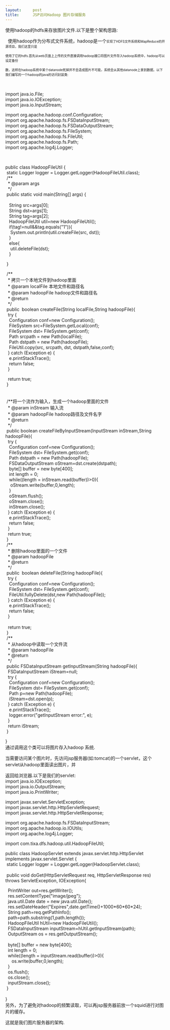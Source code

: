 ```yaml
---
layout:     post
title:      JSP访问Hadoop 图片存储服务
---
```

<div id="article_content" class="article_content clearfix csdn-tracking-statistics" data-pid="blog" data-mod="popu_307" data-dsm="post">
								            <link rel="stylesheet" href="https://csdnimg.cn/release/phoenix/template/css/ck_htmledit_views-f76675cdea.css">
						<div class="htmledit_views" id="content_views">
                
使用hadoop的hdfs来存放图片文件.以下是整个架构思路:
<p>  使用hadoop作为分布式文件系统，hadoop是一个<span style="font-size:10px;">实现了HDFS文件系统和MapReduce的开源项目，我们这里只是</span></p>
<p><span style="font-size:10px;">使用了它的hdfs.首先从web页面上上传的文件直接调用hadoop接口将图片文件存入hadoop系统中，hadoop可以设定备份</span></p>
<p><span style="font-size:10px;">数，这样在hadoop系统中某个datanode死掉并不会造成图片不可能，系统会从其他datanode上拿到数据。以下我们编写的一个hadoop的java的访问封装类:</span></p>
<p> </p>
<p>import java.io.File;<br>
import java.io.IOException;<br>
import java.io.InputStream;</p>
<p>import org.apache.hadoop.conf.Configuration;<br>
import org.apache.hadoop.fs.FSDataInputStream;<br>
import org.apache.hadoop.fs.FSDataOutputStream;<br>
import org.apache.hadoop.fs.FileSystem;<br>
import org.apache.hadoop.fs.FileUtil;<br>
import org.apache.hadoop.fs.Path;<br>
import org.apache.log4j.Logger;</p>
<p> </p>
<p>public class HadoopFileUtil {<br>
 static Logger logger = Logger.getLogger(HadoopFileUtil.class);<br>
 /**<br>
  * @param args<br>
  */<br>
 public static void main(String[] args) {<br>
  <br>
   String src=args[0];<br>
   String dst=args[1];<br>
   String tag=args[2];<br>
   HadoopFileUtil util=new HadoopFileUtil();<br>
   if(tag!=null&amp;&amp;tag.equals("1")){<br>
    System.out.println(util.createFile(src, dst));<br>
   }<br>
   else{<br>
    util.deleteFile(dst);<br>
   }</p>
<p> }</p>
<p> /**<br>
  * 拷贝一个本地文件到hadoop里面<br>
  * @param localFile 本地文件和路径名<br>
  * @param hadoopFile hadoop文件和路径名<br>
  * @return<br>
  */<br>
 public  boolean createFile(String localFile,String hadoopFile){<br>
  try {<br>
   Configuration conf=new Configuration();<br>
   FileSystem src=FileSystem.getLocal(conf);<br>
   FileSystem dst= FileSystem.get(conf);<br>
   Path srcpath = new Path(localFile);<br>
   Path dstpath = new Path(hadoopFile);<br>
   FileUtil.copy(src, srcpath, dst, dstpath,false,conf);<br>
  } catch (Exception e) {<br>
   e.printStackTrace();<br>
   return false;<br>
  }   </p>
<p>  return true;<br>
 }<br>
 <br>
 <br>
 /**将一个流作为输入，生成一个hadoop里面的文件<br>
  * @param inStream 输入流<br>
  * @param hadoopFile hadoop路径及文件名字<br>
  * @return<br>
  */<br>
 public boolean createFileByInputStream(InputStream inStream,String hadoopFile){<br>
  try {<br>
   Configuration conf=new Configuration();<br>
   FileSystem dst= FileSystem.get(conf);<br>
   Path dstpath = new Path(hadoopFile);<br>
   FSDataOutputStream oStream=dst.create(dstpath);<br>
   byte[] buffer = new byte[400];<br>
   int length = 0;<br>
   while((length = inStream.read(buffer))&gt;0){<br>
    oStream.write(buffer,0,length);<br>
   }<br>
   oStream.flush();<br>
   oStream.close();<br>
   inStream.close();<br>
  } catch (Exception e) {<br>
   e.printStackTrace();<br>
   return false;<br>
  }   <br>
  return true;<br>
 }<br>
 /**<br>
  * 删除hadoop里面的一个文件<br>
  * @param hadoopFile<br>
  * @return<br>
  */<br>
 public  boolean deleteFile(String hadoopFile){<br>
  try {<br>
   Configuration conf=new Configuration();<br>
   FileSystem dst= FileSystem.get(conf);<br>
   FileUtil.fullyDelete(dst,new Path(hadoopFile));<br>
  } catch (Exception e) {<br>
   e.printStackTrace();<br>
   return false;<br>
  }<br>
  <br>
  return true;<br>
 }<br>
 /**<br>
  * 从hadoop中读取一个文件流<br>
  * @param hadoopFile<br>
  * @return<br>
  */<br>
 public FSDataInputStream getInputStream(String hadoopFile){<br>
  FSDataInputStream iStream=null;<br>
  try {<br>
   Configuration conf=new Configuration();<br>
   FileSystem dst= FileSystem.get(conf);<br>
   Path p=new Path(hadoopFile);<br>
   iStream=dst.open(p);<br>
  } catch (Exception e) {<br>
   e.printStackTrace();<br>
   logger.error("getInputStream error:", e);<br>
  }<br>
  return iStream;<br>
 }</p>
<p>}<br>
通过调用这个类可以将图片存入hadoop 系统.</p>
<p>当需要访问某个图片时，先访问jsp服务器(如:tomcat)的一个servlet，这个servlet从hadoop里面读出图片，并</p>
<p>返回给浏览器.以下是我们的servlet:<br>
import java.io.IOException;<br>
import java.io.OutputStream;<br>
import java.io.PrintWriter;</p>
<p>import javax.servlet.ServletException;<br>
import javax.servlet.http.HttpServletRequest;<br>
import javax.servlet.http.HttpServletResponse;</p>
<p>import org.apache.hadoop.fs.FSDataInputStream;<br>
import org.apache.hadoop.io.IOUtils;<br>
import org.apache.log4j.Logger;</p>
<p>import com.tixa.dfs.hadoop.util.HadoopFileUtil;</p>
<p>public class HadoopServlet extends javax.servlet.http.HttpServlet implements javax.servlet.Servlet {<br>
 static Logger logger = Logger.getLogger(HadoopServlet.class);<br>
 <br>
 public void doGet(HttpServletRequest req, HttpServletResponse res) throws ServletException, IOException{</p>
<p>  PrintWriter out=res.getWriter();<br>
  res.setContentType("image/jpeg");<br>
  java.util.Date date = new java.util.Date();   <br>
  res.setDateHeader("Expires",date.getTime()+1000*60*60*24);   <br>
  String path=req.getPathInfo();<br>
  path=path.substring(1,path.length());<br>
  HadoopFileUtil hUtil=new HadoopFileUtil();<br>
  FSDataInputStream inputStream=hUtil.getInputStream(path);<br>
  OutputStream os = res.getOutputStream();<br>
 <br>
  byte[] buffer = new byte[400];<br>
  int length = 0;<br>
  while((length = inputStream.read(buffer))&gt;0){<br>
     os.write(buffer,0,length);<br>
  }<br>
  os.flush();<br>
  os.close();<br>
  inputStream.close();<br>
 }<br>
    <br>
}<br>
另外，为了避免对hadoop的频繁读取，可以再jsp服务器前放一个squid进行对图片的缓存。</p>
<p>这就是我们图片服务器的架构.</p>
            </div>
                </div>